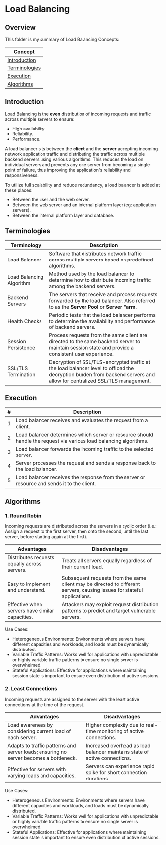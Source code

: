 # Load Balancing

## Overview
This folder is my summary of Load Balancing Concepts:

| Concept                         |
|---------------------------------|
| [Introduction](#introduction)   |
| [Terminologies](#terminologies) |
| [Execution](#execution)         |
| [Algorithms](#algorithms)       |

## Introduction
Load Balancing is the **even** distribution of incoming requests and traffic across multiple servers to ensure:
- High availability.
- Reliability.
- Performance.

A load balancer sits between the **client** and the **server** accepting incoming network application traffic and distributing the traffic across multiple backend servers using various algorithms.
This reduces the load on individual servers and prevents any one server from becoming a single point of failure,
thus improving the application's reliability and responsiveness.

To utilize full scalability and reduce redundancy, a load balancer is added at these places:
- Between the user and the web server.
- Between the web server and an internal platform layer (eg: application servers).
- Between the internal platform layer and database.

## Terminologies

| Terminology              | Description                                                                                                                                                            |
|--------------------------|------------------------------------------------------------------------------------------------------------------------------------------------------------------------|
| Load Balancer            | Software that distributes network traffic across multiple servers based on predefined algorithms.                                                                      |
| Load Balancing Algorithm | Method used by the load balancer to determine how to distribute incoming traffic among the backend servers.                                                            |
| Backend Servers          | The servers that receive and process requests forwarded by the load balancer. Also referred to as the **Server Pool** or **Server Farm**.                              |
| Health Checks            | Periodic tests that the load balancer performs to determine the availability and performance of backend servers.                                                       |
| Session Persistence      | Process requests from the same client are directed to the same backend server to maintain session state and provide a consistent user experience.                      |
| SSL/TLS Termination      | Decryption of SSL/TLS-encrypted traffic at the load balancer level to offload the decryption burden from backend servers and allow for centralized SSL/TLS management. |

## Execution
| # | Description                                                                                                        |
|---|--------------------------------------------------------------------------------------------------------------------|
| 1 | Load balancer receives and evaluates the request from a client.                                                    |
| 2 | Load balancer determines which server or resource should handle the request via various load balancing algorithms. |
| 3 | Load balancer forwards the incoming traffic to the selected server.                                                |
| 4 | Server processes the request and sends a response back to the load balancer.                                       |
| 5 | Load balancer receives the response from the server or resource and sends it to the client.                        |

## Algorithms
### 1. Round Robin
Incoming requests are distributed across the servers in a cyclic order (i.e.: Assign a request to the first server, then onto the second, until the last server, before starting again at the first).

| Advantages                                      | Disadvantages                                                                                                            |                                                                                                                                                                                                                     
|-------------------------------------------------|--------------------------------------------------------------------------------------------------------------------------|
| Distributes requests equally across servers.    | Treats all servers equally regardless of their current load.                                                             |
| Easy to implement and understand.               | Subsequent requests from the same client may be directed to different servers, causing issues for stateful applications. |
| Effective when servers have similar capacities. | Attackers may exploit request distribution patterns to predict and target vulnerable servers.                            |

Use Cases:
- Heterogeneous Environments: Environments where servers have different capacities and workloads, and loads must be dynamically distributed.
- Variable Traffic Patterns: Works well for applications with unpredictable or highly variable traffic patterns to ensure no single server is overwhelmed.
- Stateful Applications: Effective for applications where maintaining session state is important to ensure even distribution of active sessions.

### 2. Least Connections
Incoming requests are assigned to the server with the least active connections at the time of the request.

| Advantages                                                                             | Disadvantages                                                              |
|----------------------------------------------------------------------------------------|----------------------------------------------------------------------------|
| Load awareness by considering current load of each server.                             | Higher complexity due to real-time monitoring of active connections.       |
| Adapts to traffic patterns and server loads; ensuring no server becomes a bottleneck.  | Increased overhead as load balancer maintains state of active connections. |
| Effective for servers with varying loads and capacities.                               | Servers can experience rapid spike for short connection durations.         |

Use Cases:
- Heterogeneous Environments: Environments where servers have different capacities and workloads, and loads must be dynamically distributed.
- Variable Traffic Patterns: Works well for applications with unpredictable or highly variable traffic patterns to ensure no single server is overwhelmed.
- Stateful Applications: Effective for applications where maintaining session state is important to ensure even distribution of active sessions.
